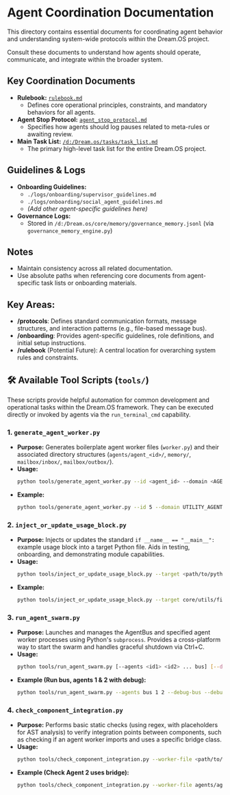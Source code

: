 # Agent Coordination Documentation

This directory contains essential documents for coordinating agent behavior and understanding system-wide protocols within the Dream.OS project.

Consult these documents to understand how agents should operate, communicate, and integrate within the broader system.

## Key Coordination Documents

*   **Rulebook:** [`rulebook.md`](/d:/Dream.os/_agent_coordination/rulebook.md)
    *   Defines core operational principles, constraints, and mandatory behaviors for all agents.
*   **Agent Stop Protocol:** [`agent_stop_protocol.md`](/d:/Dream.os/_agent_coordination/agent_stop_protocol.md)
    *   Specifies how agents should log pauses related to meta-rules or awaiting review.
*   **Main Task List:** [`/d:/Dream.os/tasks/task_list.md`](/d:/Dream.os/tasks/task_list.md)
    *   The primary high-level task list for the entire Dream.OS project.

## Guidelines & Logs

*   **Onboarding Guidelines:**
    *   `./logs/onboarding/supervisor_guidelines.md`
    *   `./logs/onboarding/social_agent_guidelines.md`
    *   *(Add other agent-specific guidelines here)*
*   **Governance Logs:**
    *   Stored in `/d:/Dream.os/core/memory/governance_memory.jsonl` (via `governance_memory_engine.py`)

## Notes

*   Maintain consistency across all related documentation.
*   Use absolute paths when referencing core documents from agent-specific task lists or onboarding materials.

## Key Areas:

- **/protocols**: Defines standard communication formats, message structures, and interaction patterns (e.g., file-based message bus).
- **/onboarding**: Provides agent-specific guidelines, role definitions, and initial setup instructions.
- **/rulebook** (Potential Future): A central location for overarching system rules and constraints.

## 🛠️ Available Tool Scripts (`tools/`)

These scripts provide helpful automation for common development and operational tasks within the Dream.OS framework. They can be executed directly or invoked by agents via the `run_terminal_cmd` capability.

### 1. `generate_agent_worker.py`

*   **Purpose:** Generates boilerplate agent worker files (`worker.py`) and their associated directory structures (`agents/agent_<id>/`, `memory/`, `mailbox/inbox/`, `mailbox/outbox/`).
*   **Usage:**
    ```bash
    python tools/generate_agent_worker.py --id <agent_id> --domain <AGENT_DOMAIN_ENUM> --caps <capability1> <capability2> ... [--force]
    ```
*   **Example:**
    ```bash
    python tools/generate_agent_worker.py --id 5 --domain UTILITY_AGENT --caps file_management script_execution --force
    ```

### 2. `inject_or_update_usage_block.py`

*   **Purpose:** Injects or updates the standard `if __name__ == "__main__":` example usage block into a target Python file. Aids in testing, onboarding, and demonstrating module capabilities.
*   **Usage:**
    ```bash
    python tools/inject_or_update_usage_block.py --target <path/to/python_file.py> [--force]
    ```
*   **Example:**
    ```bash
    python tools/inject_or_update_usage_block.py --target core/utils/file_manager.py --force
    ```

### 3. `run_agent_swarm.py`

*   **Purpose:** Launches and manages the AgentBus and specified agent worker processes using Python's `subprocess`. Provides a cross-platform way to start the swarm and handles graceful shutdown via Ctrl+C.
*   **Usage:**
    ```bash
    python tools/run_agent_swarm.py [--agents <id1> <id2> ... bus] [--debug-bus] [--debug-agents] [--skip-bus]
    ```
*   **Example (Run bus, agents 1 & 2 with debug):**
    ```bash
    python tools/run_agent_swarm.py --agents bus 1 2 --debug-bus --debug-agents
    ```

### 4. `check_component_integration.py`

*   **Purpose:** Performs basic static checks (using regex, with placeholders for AST analysis) to verify integration points between components, such as checking if an agent worker imports and uses a specific bridge class.
*   **Usage:**
    ```bash
    python tools/check_component_integration.py --worker-file <path/to/worker.py> [--check-import <module.path>] [--check-instantiation <ClassName>] [--instance-var <var_name>] [--check-call <var.method_name>]
    ```
*   **Example (Check Agent 2 uses bridge):**
    ```bash
    python tools/check_component_integration.py --worker-file agents/agent_2/worker.py --check-import core.execution.cursor_executor_bridge.CursorExecutorBridge --check-instantiation CursorExecutorBridge --instance-var bridge --check-call bridge.refactor_file
    ``` 